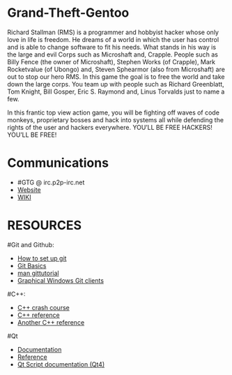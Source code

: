 Grand-Theft-Gentoo
==================
Richard Stallman (RMS) is a programmer and hobbyist hacker whose only love in life is freedom. He dreams of a world in which the user has control and is able to change software to fit his needs. What stands in his way is the large and evil Corps such as Microshaft and, Crapple. People such as Billy Fence (the owner of Microshaft), Stephen Works (of Crapple), Mark Rocketvalue (of Ubongo) and, Steven Sphearmor (also from Microshaft) are out to stop our hero RMS. In this game the goal is to free the world and take down the large corps. You team up with people such as Richard Greenblatt, Tom Knight, Bill Gosper, Eric S. Raymond and, Linus Torvalds just to name a few.

In this frantic top view action game, you will be fighting off waves of code monkeys, proprietary bosses and hack into systems all while defending the rights of the user and hackers everywhere. YOU’LL BE FREE HACKERS! YOU’LL BE FREE!

Communications
==============
* #GTG @ irc.p2p-irc.net
* [Website](http://grandtheftgentoo.github.com/Grand-Theft-Gentoo/)
* [WIKI](https://github.com/GrandTheftGentoo/Grand-Theft-Gentoo/wiki)

RESOURCES
=========
#Git and Github:
* [How to set up git](https://help.github.com/articles/set-up-git#platform-all)
* [Git Basics](http://git-scm.com/book/en/Getting-Started-Git-Basics)
* [man gittutorial](https://www.kernel.org/pub/software/scm/git/docs/gittutorial.html)
* [Graphical Windows Git clients](http://www.makeuseof.com/tag/5-windows-git-clients-git-job/)

#C++:
* [C++ crash course](http://www.stanford.edu/class/cs193d/handouts/04-A-Crash-Course.pdf)
* [C++ reference](http://www.cplusplus.com/)
* [Another C++ reference](http://www.cppreference.com/)

#Qt
* [Documentation](http://qt-project.org/doc/qt-5.0/qtdoc/index.html)
* [Reference](http://qt-project.org/doc/qt-5.0/qtdoc/reference-overview.html)
* [Qt Script documentation (Qt4)](http://harmattan-dev.nokia.com/docs/library/html/qt4/scripting.html)
